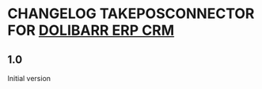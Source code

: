# CHANGELOG TAKEPOSCONNECTOR FOR [DOLIBARR ERP CRM](https://www.dolibarr.org)

## 1.0

Initial version
